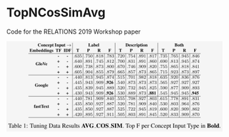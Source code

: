 # TopNCosSimAvg
Code for the RELATIONS 2019 Workshop paper

![alt text](https://github.com/nlpAThits/TopNCosSimAvg/blob/master/images/dev-avg.png "Logo Title Text 1")
